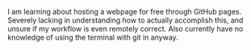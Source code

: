 I am learning about hosting a webpage for free through GitHub pages. Severely lacking in understanding how to actually accomplish this, and unsure if my workflow is even remotely correct. Also currently have no knowledge of using the terminal with git in anyway.
